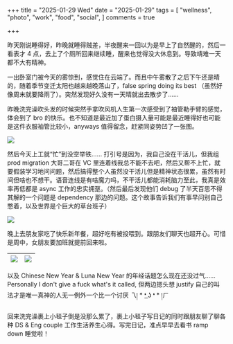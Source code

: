 +++
title = "2025-01-29 Wed"
date = "2025-01-29"
tags = [
    "wellness",
    "photo",
    "work",
    "food",
    "social",
]
comments = true

+++

昨天刚说睡得好，昨晚就睡得贼差，半夜醒来一回以为是早上了自然醒的，然后一看表才 4 点，去上了个厕所回来继续睡，醒来也觉得没大休息到。导致靖难一天都不大有精神。

一出卧室门被今天的雾惊到，感觉住在云端了。而且中午雾散了之后下午还是晴的，随着季节变迁太阳也越来越晚落山了，false spring doing its best （虽然好像周末就要降雨了）。突然发现好久没有一天晴就出去散步了…… 

昨晚洗完澡吹头发的时候突然手拿吹风机人生第一次感受到了袖管勒手臂的感觉，体会到了 bro 的快乐。也不知道是最近加了蛋白摄入量可能是最近睡得好也可能是这件衣服袖管比较小，anyways 值得留念，赶紧同姿势凹了一张图。

![](https://media.douchi.space/douchi/media_attachments/files/113/910/540/424/755/374/original/2a15d76ecda70918.jpg)

然后今天上工就“忙”到没空举铁…… 打引号是因为，我自己没在干活儿，但我组 prod migration 大哥二哥在 VC 里连着线我总不能不去吧，然后又帮不上忙，就要假装学习地问问题，然后搞得整个人虽然没干活儿但是精神状态很累，虽然有时间但啥也不想干。语音连线是有啥魔力吗，不干活儿都能消耗脑力至此，我真是效率再低都是 async 工作的忠实拥趸。（然后最后发现他们 debug 了半天百思不得其解的一个问题是 dependency 那边的问题。这个故事告诉我们有事早问别自己憋着，以及世界是个巨大的草台班子）

![](https://media.douchi.space/douchi/media_attachments/files/113/912/674/257/153/573/original/47a32eae49a65982.jpg)

晚上去朋友家吃了快乐新年餐，超好吃有被投喂到。跟朋友们聊天也超开心。可惜是周中，女朋友要加班就提前回来啦。

|![](https://media.douchi.space/douchi/media_attachments/files/113/916/106/595/612/225/original/ee84c66e2a246dbf.png)|![](https://media.douchi.space/douchi/media_attachments/files/113/916/108/223/972/530/original/c2d80d835296619c.png) |
| - | - |

以及 Chinese New Year & Luna New Year 的年经话题怎么现在还没过气……Personally I don't give a fuck what's it called, 但两边摁头想 justify 自己的叫法才是唯一真神的人无一例外一个比一个讨厌 乁། * ❛ ͟ʖ ❛ * །ㄏ

回来洗完澡裹上小毯子倒是没那么累了，裹上小毯子写日记的同时跟朋友聊了聊各种 DS & Eng couple 工作生活养生心得。写完日记，准点早早去看书 ramp down 睡觉啦！